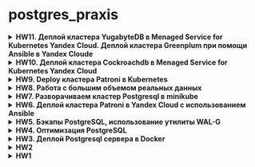 # postgres_praxis
<details>
<summary> <b>HW11. Деплой кластера YugabyteDB  в Menaged Service for Kubernetes Yandex Cloud. Деплой кластера Greenplum при помощи Ansible в Yandex Cloude</b></summary>

Деплой кластера YugabyteDB  в Menaged Service for Kubernetes YC

Поднимаем инфраструктуру в YC c помощью terraform состоящую кластера Kubernetes (3 ноды).

```
cd HW11/terraform_yugabyte;
terraform apply;
```
Подключаемся к кластеру
```
 yc managed-kubernetes cluster  get-credentials $(yc managed-kubernetes cluster list | sed '4!d' | awk '{print $2}')   --external --force
```
Добавляем репозторий Helm
```
helm repo add yugabytedb https://charts.yugabyte.com
helm repo update
```
Срздаем namespase yb-demo
```
kubectl create namespace yb-demo
```
разворачиваем наш Yugabyte-db кластер
```
helm install yb-demo yugabytedb/yugabyte --namespace yb-demo --wait
``` 
подключаемся к поду и скачиваем наш dataset для загрузки
```
kubectl exec --namespace yb-demo -it yb-tserver-0 bash
```
внутри пода вводим команду
```
# curl -o 202304.csv 'https://<link>/202304.csv
```
подключаемся к кластеру с помощью клиента ysqlsh
```
kubectl exec --namespace yb-demo -it yb-tserver-0 -- /home/yugabyte/bin/ysqlsh -h yb-tserver-0.yb-tservers.yb-demo
```
создаем таблицу
```
yugabyte=# CREATE TABLE public.uk_price (
    transaction_unique_identifier character(50),
    price character varying(50),
    date_of_transfer timestamp without time zone,
    postcode character varying(10),
    property_type character varying(10),
    "Old/New" character varying(10),
    duration character varying(10),
    paon character varying(100),
    saon character varying(50),
    street character varying(100),
    locality character varying(50),
    "Town/City" character varying(50),
    district character varying(50),
    county character varying(50),
    ppdcategory_type character varying(10),
    record_status character varying(10)
);
```
загружаем данные
```
\COPY uk_price from '202304.csv' with CSV DELIMITER ','
```
и далее делаем выборку
```
yugabyte=# select count(*) from  uk_price where property_type='S';
  count
---------
 7736105
(1 row)

Time: 5404.447 ms (00:05.404)
yugabyte=#
```
Т.е. наш результат 5404.447 ms

Деплой кластера Greenplum при помощи Ansible в Yandex Cloude
Поднимаем инфраструктуру в YC c помощью terraform состоящую из двух нод (Ubuntu 18.04,4core,16Гб).

```
cd HW11/terraform_greenplum
terraform apply;
```
для простоты одну ноду выделим под master, другую под segment
за основу берем репозиторий
https://git.angara.cloud/gbgreenplum/greenplum.playbook.core
клонируем
```
git clone https://git.angara.cloud/gbgreenplum/greenplum.playbook.core.git
```
Далее вводим команды
```
cd ./greenplum.playbook.core
./switch_distr.bash ubuntu18.04
```
А вот далее, чтобы эта конструкция заработала, надо в папку greenplum.playbook.core положить файлик вида gp.tar.gz с дистрибутивом GreenPlum.
А для этого проделываем следующее. Заходим по ssh на один из двух хостов и устанавливаем GreenPlumDB пакет, как это описано в мануале. https://greenplum.org/install-greenplum-oss-on-ubuntu/

```
sudo add-apt-repository ppa:greenplum/db
sudo apt update
sudo apt install greenplum-db-6
```
ну и далее заходим в папку с установленным пакетом
```
cd /opt/greenplum-db-<version>/
```
и архивируем содержимое в файл
```
tar cvzf gp.tar.gz ./*
```
с помощью scp переносим наш дистрибутив gp.tar.gz с удаленного хоста в нашу папку greenplum.playbook.core. Для чистоты эксперимента пакет greenplum-db-6 можно удалить. Но кластер GreenPlum не инициализирован, поэтому можно и не удалать.  

далее запускаем поледовательно ansible-playbook c тегами

```
ansible-playbook playbook.yml --tags packages_install
ansible-playbook playbook.yml --tags pre_install
ansible-playbook playbook.yml --tags gp_install
ansible-playbook playbook.yml --tags finalize
```
Все наш кластер GreenplumDB поднят.
заходим на мастер-ноду запускаем консоль под пользователем dbadmin
```
su gpadmin
```
вводим наш пароль для пользователя gpadmin, который вводили при запуске playbook.yml
Далее подключаемся к кластеру с помощью psql
```
psql -d gpdb
```
создаем БД
```
create database hw11
```
создаем таблицу uk_price
грузим нащ dataset, после делаем наш стандартный запрос
```
gpadmin@gp-mstr:/data1/master$ psql -d hw11 -c "\COPY uk_price from '202304.csv' with CSV DELIMITER ','"
COPY 28276228
gpadmin@gp-mstr:/data1/master$ psql -d hw11
psql (9.4.26)
Type "help" for help.

hw11=# select count(*) from uk_price;
  count
----------
 28276228
(1 row)

hw11=# \timing
Timing is on.
hw11=# select count(*) from  uk_price where property_type='S';
  count
---------
 7736105
(1 row)

Time: 4125.519 ms
hw11=#
```
время запроса 4125.519 ms

немного меньше чем YBDB, но примерно тоже самое.

</details>
<details>
<summary> <b>HW10. Деплой кластера Cockroachdb  в Menaged Service for Kubernetes Yandex Cloud</b></summary>
Поднимаем инфраструктуру в YC c помощью terraform состоящую кластера Kubernetes (3 ноды).

```
cd HW10/terraform;
terraform apply;
```
Подключаемся к кластеру
```
 yc managed-kubernetes cluster  get-credentials $(yc managed-kubernetes cluster list | sed '4!d' | awk '{print $2}')   --external --force
```
Добавляем репозторий Helm
```
helm repo add cockroachdb https://charts.cockroachdb.com/
helm repo update
```
скачиваем файл с параметрами
```
wget -O my-values.yaml https://raw.githubusercontent.com/cockroachdb/helm-charts/master/cockroachdb/values.yaml
```
В файле с параметрами я поменял только размер PV на 20Gi
```
persistentVolume:
    enabled: true

    size: 20Gi
```
Разворачиваем наш кластер из Helm
```
helm install my-release --values my-values.yml cockroachdb/cockroachdb
```
деплоим в кластер Kubernetes клиента
```
curl -OOOOOOOOO https://raw.githubusercontent.com/cockroachdb/helm-charts/master/examples/client-secure.yaml
```
в файле client-secure.yaml меняем параметры
```

    spec.serviceAccountName: my-release-cockroachdb
    spec.image: cockroachdb/cockroach:v23.1.11
    spec.volumes[0].project.sources[0].secret.name: my-release-cockroachdb-client-secret

```
и далее
```
kubectl create -f client-secure.yaml
```
Результат деплоя
![](pic/cockroach_kuber.png)

Запускаем консоль cockroachdb
```
kubectl exec -it cockroachdb-client-secure -- ./cockroach sql --certs-dir=./cockroach-certs --host=my-release-cockroachdb-public
```
создаем таблицу
```
CREATE TABLE uk_price (
    transaction_unique_identifier character(50),
    price character varying(50),
    date_of_transfer timestamp without time zone,
    postcode character varying(10),
    property_type character varying(10),
    "Old/New" character varying(10),
    duration character varying(10),
    paon character varying(100),
    saon character varying(50),
    street character varying(100),
    locality character varying(50),
    "Town/City" character varying(50),
    district character varying(50),
    county character varying(50),
    ppdcategory_type character varying(10),
    record_status character varying(10)
);
```
загружаем данные
```
root@my-release-cockroachdb-public:26257/defaultdb> IMPORT INTO uk_price CSV DATA (
                                                 ->
                                                 -> 'https://storage.yandexcloud.net/sparkbucket/202304.csv?X-Amz-Algorithm=AWS4-HMAC-SHA256&X-Amz-Credential=YCAJEl-fX5x6Qzz51
                                                 -> nfAktbOo%2F20231113%2Fru-central1%2Fs3%2Faws4_request&X-Amz-Date=20231113T052105Z&X-Amz-Expires=21600&X-Amz-Signature=9B2A5
                                                 -> 18C74CAB914A3BBF5A826C685EEA3E164C1AFCE8D13593C093824E86CE4&X-Amz-SignedHeaders=host')
                                                 ->                                                  WITH delimiter = ',';
        job_id       |  status   | fraction_completed |   rows   | index_entries |   bytes
---------------------+-----------+--------------------+----------+---------------+-------------
  916791556537614337 | succeeded |                  1 | 28276228 |             0 | 4660762368
(1 row)

Time: 343.062s total (execution 343.062s / network 0.001s)
```
делаем select
```
root@my-release-cockroachdb-public:26257/defaultdb> select count(*) from  uk_price where property_type='S';
   count
-----------
  7736105
(1 row)

Time: 30.216s total (execution 30.215s / network 0.000s)
```
время исполнения запроса 30сек
Для PostgreSQL инстанса подобный запрос нанимал 210сек.
CockroachDB в плане выборки конечно быстрее чем Postgres, но уступает Clickhouse на порядок, напомню что время исполнения этого же запроса в Clickhouse было 889ms
</details>

<details>
<summary> <b>HW9. Deploy кластера Patroni в Kubernetes</b></summary>
Поднимаем инфраструктуру в YC c помощью terraform состоящую из кластера Kubernetes  (2 ноды по 2 CPU,8Gb,50Gb).

```
cd HW9/terraform
terraform apply
```
Подключаемся к кластеру Kubernetes

```
yc managed-kubernetes cluster get-credentials --id <ID - кластера в YC> --external
```
клонируем репозиторий
```
git clone https://github.com/zalando/postgres-operator
```
и устанавливаем postgres-operator в наш кластер
```
cd ./postgres-operator
helm install postgres-operator ./charts/postgres-operator
```
Устанавливаем UI
```
helm install postgres-operator-ui ./charts/postgres-operator-ui
```
для работы с кластером Kubernetes я использую утилиту K9S  
Делаем port-forward с сервиса postgres-operator-ui на localhost:8081. Заходим браузером на http://localhost:8081 и создвем кластер Patroni, состоящий из мастера и реплики и pooler-ов. 
Попробовал также запустить встроеный в оператор LoadBalanser, он запустился, но внешний адрес получить не может от YC, надо разбираться. Как временный костыль создал два ресурса типа service (LoadBalancer) с описанием HW9/k8s/loadbalancer-master.yml и HW9/k8s/loadbalanser-replica.yml. Первый из них будет ловить трафик на полученном внешнем IP на порту 5000 и пересылать на pooler мастера, второй - на порту 5001 - pooler реплики.  
В итоге получили следующую структуру нашего Patroni, развернутого в Kubernetes YC  
![](pic/k8s_patroni_services.png)
Пароль пользователя postgres находится в ресурсе secret кубера. Можно посмотреть его в утилите k9s, а можно воспользоваться командой
```
 export PGPASSWORD=$(kubectl get secret postgres.postgres-patroni.credentials.postgresql.acid.zalan.do -o 'jsonpath={.data.password}' | base64 -d)
 export PGSSLMODE=require
``` 
И далее пробуем подключиться на выданные LoadBalanser внешние IP на порт 5000 
```
psql -U postgres -h 84.201.177.227 -p 5000
psql (12.16 (Ubuntu 12.16-0ubuntu0.20.04.1), server 15.2 (Ubuntu 15.2-1.pgdg22.04+1))
WARNING: psql major version 12, server major version 15.
         Some psql features might not work.
SSL connection (protocol: TLSv1.3, cipher: TLS_AES_256_GCM_SHA384, bits: 256, compression: off)
Type "help" for help.

postgres=# \dt
            List of relations
 Schema |     Name     | Type  |  Owner
--------+--------------+-------+----------
 public | postgres_log | table | postgres
(1 row)

postgres=# create table int1 (i int);
CREATE TABLE
```
на порт 5001
```
 psql -U postgres -h 51.250.20.2 -p 5001
psql (12.16 (Ubuntu 12.16-0ubuntu0.20.04.1), server 15.2 (Ubuntu 15.2-1.pgdg22.04+1))
WARNING: psql major version 12, server major version 15.
         Some psql features might not work.
SSL connection (protocol: TLSv1.3, cipher: TLS_AES_256_GCM_SHA384, bits: 256, compression: off)
Type "help" for help.

postgres=# \dt
            List of relations
 Schema |     Name     | Type  |  Owner
--------+--------------+-------+----------
 public | int1         | table | postgres
 public | postgres_log | table | postgres
(2 rows)

postgres=# create table int2 (i int);
ERROR:  cannot execute CREATE TABLE in a read-only transaction
```
Кластер работает.
</details>
<details>
<summary> <b>HW8. Работа с большим объемом реальных данных</b></summary>
Поднимаем инфраструктуру в YC c помощью terraform состоящую двух узлов. ВМ(2 CPU,4Gb,150Gb(disk)).  
Одна из которых будут использоваться для поднятия кластера Postgresql], другая - для ClickHouse.

```
cd HW8/terraform;
terraform apply;
```
Файл HW8/ansible/inventory заполняется автоматически данными из terraform.  
Устанавливаем Postgresql
```
cd ../ansible;
ansible-playbook postgres_install.yml;
```
Устанавливаем ClickHouse. Для этой цели используем роль 
```
 git clone https://github.com/idealista/clickhouse_role.git
```
И далее

```
ansible-playbook ch_install.yml
```
Для примера загрузки будем использовать dataset "UK Property Price official data 1995-202304" c https://www.kaggle.com/  
Создаем таблицу в Postgresql
```
CREATE UNLOGGED TABLE public.uk_price (
    transaction_unique_identifier character(50),
    price character varying(50),
    date_of_transfer timestamp without time zone,
    postcode character varying(10),
    property_type character varying(10),
    "Old/New" character varying(10),
    duration character varying(10),
    paon character varying(100),
    saon character varying(50),
    street character varying(100),
    locality character varying(50),
    "Town/City" character varying(50),
    district character varying(50),
    county character varying(50),
    ppdcategory_type character varying(10),
    record_status character varying(10)
);
```
Загружаем данные в Postgresql
```
psql -d hw1 -c "\COPY uk_price from '/var/lib/postgresql/202304.csv' with CSV DELIMITER ','"
```
Делаем select count(*)
```
hw1=# select count(*) from  uk_price where property_type='S';
  count
---------
 7736105
(1 row)

Time: 210086.084 ms (03:30.086)
```
Время исполнения запроса 210086.084 ms  
Проделываем тоже самое  с ClickHouse. Подключаемся ssh к хосту.
```
clickhouse-client;

```
Создаем таблицу. 
```
CREATE TABLE uk_price (
    transaction_unique_identifier character(50),
    price character varying(50),
    date_of_transfer character varying(15),
    postcode character varying(10),
    property_type character varying(10),
    "Old/New" character varying(10),
    duration character varying(10),
    paon character varying(100),
    saon character varying(50),
    street character varying(100),
    locality character varying(50),
    "Town/City" character varying(50),
    district character varying(50),
    county character varying(50),
    ppdcategory_type character varying(10),
    record_status character varying(10)
)
ENGINE = MergeTree
ORDER BY tuple(date_of_transfer);
```
Загружаем данные. Вводим команду.
```
clickhouse-client -q "INSERT INTO default.uk_price FORMAT CSV" < 202304.csv
```
И делаем select
```
epdcdaaim05plkvu2paj.auto.internal :) select count(*) from  default.uk_price where property_type='S'

SELECT count(*)
FROM default.uk_price
WHERE property_type = 'S'

Query id: 5a4677fe-fa9a-4ffe-9721-fbc5c3d06264

┌─count()─┐
│ 7736105 │
└─────────┘

1 row in set. Elapsed: 0.889 sec. Processed 28.28 million rows, 282.76 MB (31.79 million rows/s., 317.94 MB/s.)
```
Видим время исполнения запроса 889ms. 
  
Вывод в Postgresql более чем на два порядка дольше выполняется данный запрос.

</details>
<details>
<summary> <b>HW7. Разворачиваем кластер Postgresql в minikube</b></summary>

Скачиваем репозиторий
```
git clone https://github.com/zalando/postgres-operator.git
cd postgres-operator
```
Поднимаем одной командой состоящий из одного инстанса кластер Postgresql в minikube 

```
./run_operator_locally.sh
```
В итоге получам
![](pic/postgres_minikube.png)

</details>
<details>
<summary> <b>HW6. Деплой кластера Patroni в Yandex Cloud с использованием Ansible</b></summary>
Поднимаем инфраструктуру в YC c помощью terraform состоящую четырех узлов. ВМ(2 CPU,4Gb,10Gb(disk)).
Три из которых будут использоваться для поднятия кластера Patroni, etcd-кластера и HAProxy. Одна ВМ используется для разворачивания на ней Ansible. Также поднимается Load Balancer с целевой группой хостов, которыми являются ноды с HAProxy, в нашем случае это ноды Patroni-кластера. Инфраструктура подобна приведенной здесь https://github.com/vitabaks/postgresql_cluster/blob/master/images/TypeA.png, только VIP заменяем IP Load Balancer

```
cd HW6/terraform;
terraform apply;
```
И так имеем
```
terraform show;
```
Видим наши хосты
```
...
Outputs:

external_ip_address_vm_0 = "158.160.16.113"
external_ip_address_vm_1 = "158.160.25.200"
external_ip_address_vm_2 = "84.201.176.85"
external_ip_address_vm_3 = "158.160.25.155"
internal_ip_address_vm_0 = "10.129.0.16"
internal_ip_address_vm_1 = "10.129.0.13"
internal_ip_address_vm_2 = "10.129.0.30"
internal_ip_address_vm_3 = "10.129.0.19"

```

Файл HW6/ansible/inventory заполняется автоматически данными из terraform.  
Далее настраиваем хост с Ansible, который находится в той же подсети, что и будущие ноды кластера.  
Настройки кластера патрони находятся здесь HW6/ansible/postgresql_cluster. HW6/ansible/postgresql_cluster/inventory - инвентори-файл, заполненный автоматически данными Terraform. HW6/ansible/postgresql_cluster/vars/main.yml - параметры настройки кластера. Patroni-кластер будем разворачивать изпользуя плейбук репозитория https://github.com/vitabaks/postgresql_cluster.git. Данный репорий будет склонирован на хосте с Ansible, а вот инвентори-файл и файл параметров будут скопированы из папки HW6/ansible/patroni_cluster
```
cd ../ansible;
ansible-playbook set_remote_ansible_host.yml;
```
Коннектимся ssh на хост с Ansible и там уже запускаем следующие команды.

```
cd postgresql_cluster/;
ansible-playbook deploy_pgcluster.yml;
```
Заходим на один из хостов кластера Patroni и вводим команду
```
ubuntu@pgnode01:~$ sudo patronictl -c /etc/patroni/patroni.yml list
```

```
2023-10-16 07:25:43,840 - WARNING - postgresql parameter max_prepared_transactions=0 failed validation, defaulting to 0
+ Cluster: postgres-cluster-type-a +-----------+----+-----------+
| Member   | Host        | Role    | State     | TL | Lag in MB |
+----------+-------------+---------+-----------+----+-----------+
| pgnode01 | 10.129.0.13 | Leader  | running   |  3 |           |
| pgnode02 | 10.129.0.30 | Replica | streaming |  3 |         0 |
| pgnode03 | 10.129.0.19 | Replica | streaming |  3 |         0 |
+----------+-------------+---------+-----------+----+-----------+

```
Вывод - кластер поднялся.  
Если посмотреть в консоли YC Load Balancer, то мы увидим следующую картину
![](pic/LB-Patroni.png)

</details>
<details>
<summary> <b>HW5. Бэкапы PostgreSQL, использование утилиты WAL-G</b></summary>
Поднимаем инфраструктуру в YC c помощью terraform в одной ВМ(2 CPU,4Gb,30Gb(disk)). Ставим PostgreSQL на ВМ с использованием Ansible.

```
cd HW5/terraform;
terraform apply;
```
Файл HW4/ansible/inventory заполняется автоматически данными из terraform.  
Ставим PostgreSQL 15 на ВМ с использованием Ansible.  

```
cd ../ansible;
ansible-playbook postgres_install.yml;
```
Для создания бэкапа с помощью WAL-G
Устанавливаем WAL-G

```
ansible-playbook install_walg.yml;
```
заходим на ВМ по ssh. Все остальные действия выполняем из-под пользователя postgres

Создаем таблицу в БД hw1 и заполняем ее данными
```
sudo su postgres
psql hw1 -c "create table test(i int);"
psql hw1 -c "insert into test values (10), (20), (30);"
```
Делаем backup
```
wal-g backup-push /var/lib/postgresql/15/main
```
меняем строку в таблице test
```
psql hw1 -c "UPDATE test SET i = 3 WHERE i = 30"
```
Далее
```
psql -p 5432 hw1 -c "select * from test;"
```
вывод
```
 i
----
 10
 20
  3
(3 rows)
```
делаем еще раз бэкап
```
wal-g backup-push /var/lib/postgresql/15/main
```
создаем кластер main2
```
pg_createcluster 15 main2
```
вывод
```
Creating new PostgreSQL cluster 15/main2 ...
/usr/lib/postgresql/15/bin/initdb -D /var/lib/postgresql/15/main2 --auth-local peer --auth-host scram-sha-256 --no-instructions
The files belonging to this database system will be owned by user "postgres".
This user must also own the server process.

The database cluster will be initialized with locale "en_US.UTF-8".
The default database encoding has accordingly been set to "UTF8".
The default text search configuration will be set to "english".

Data page checksums are disabled.

fixing permissions on existing directory /var/lib/postgresql/15/main2 ... ok
creating subdirectories ... ok
selecting dynamic shared memory implementation ... posix
selecting default max_connections ... 100
selecting default shared_buffers ... 128MB
selecting default time zone ... Etc/UTC
creating configuration files ... ok
running bootstrap script ... ok
performing post-bootstrap initialization ... ok
syncing data to disk ... ok
Warning: systemd does not know about the new cluster yet. Operations like "service postgresql start" will not handle it. To fix, run:
  sudo systemctl daemon-reload
Ver Cluster Port Status Owner    Data directory               Log file
15  main2   5433 down   postgres /var/lib/postgresql/15/main2 /var/log/postgresql/postgresql-15-main2.log
```
очищаем директория с  БД кластера main2
```
rm -rf /var/lib/postgresql/15/main2
```
разворачиваем в директорию backup полученный с кластера main
```
wal-g backup-fetch /var/lib/postgresql/15/main2 LATEST
```
вывод
```
INFO: 2023/10/04 09:31:50.723386 Selecting the latest backup...
INFO: 2023/10/04 09:31:50.724298 LATEST backup is: 'base_000000010000000000000010_D_00000001000000000000000E'
INFO: 2023/10/04 09:31:50.733043 Delta from base_00000001000000000000000E at LSN 0/E000028
INFO: 2023/10/04 09:31:50.740465 Finished extraction of part_003.tar.br
INFO: 2023/10/04 09:32:06.002500 Finished extraction of part_001.tar.br
INFO: 2023/10/04 09:32:06.003451 Finished extraction of pg_control.tar.br
INFO: 2023/10/04 09:32:06.003486
Backup extraction complete.
INFO: 2023/10/04 09:32:06.003518 base_00000001000000000000000E fetched. Upgrading from LSN 0/E000028 to LSN 0/10000028
INFO: 2023/10/04 09:32:06.019171 Finished extraction of part_001.tar.br
INFO: 2023/10/04 09:32:06.024261 Finished extraction of part_003.tar.br
INFO: 2023/10/04 09:32:06.037785 Finished extraction of pg_control.tar.br
INFO: 2023/10/04 09:32:06.037893
Backup extraction complete.
```
создаем флаг восстановления
```
touch "/var/lib/postgresql/15/main2/recovery.signal"
```
и стартуем кластер main2
```
pg_ctlcluster 15 main2 start
```
вывод
```
Warning: the cluster will not be running as a systemd service. Consider using systemctl:
  sudo systemctl start postgresql@15-main2
```
select таблицы test
```
psql -p 5433 hw1 -c "select * from test;"
```
```
 i
----
 10
 20
  3
(3 rows)
```
Вывод - восстановление из бэкапа успешно проведено

</details>

<details>
<summary> <b>HW4. Оптимизация PostgreSQL</b></summary>
Поднимаем инфраструктуру в YC c помощью terraform в одной ВМ(2 CPU,4Gb). Ставим PostgreSQL на ВМ с использованием Ansible.

```
cd HW4/terraform;
terraform apply;
```
Файл HW4/ansible/inventory заполняется автоматически данными из terraform.  
Ставим PostgreSQL 15 на ВМ с использованием Ansible.  

```
cd ../ansible;
ansible-playbook postgres_install.yml;
ansible-playbook mv_db_postgresql_vm1.yml;
ansible-playbook install_utils.yml;
```
Запускаем инициализацию  
```
pgbench -i -s 50 hw1
```
меняем параметры:  
shared_buffers = 2048MB  
synchronous_commit = off  

проводим тестовый прогон
```
pgbench -c 10 -P 5 -T 60 hw1
```
итог
```
postgres@epdq1i07fnov6p5ekq8f:~$ pgbench -c 10 -P 5 -T 60 hw1
pgbench (15.4 (Ubuntu 15.4-2.pgdg22.04+1))
starting vacuum...end.
progress: 5.0 s, 1806.8 tps, lat 5.490 ms stddev 1.222, 0 failed
progress: 10.0 s, 1898.8 tps, lat 5.265 ms stddev 1.326, 0 failed
progress: 15.0 s, 1949.6 tps, lat 5.128 ms stddev 0.998, 0 failed
progress: 20.0 s, 1896.0 tps, lat 5.272 ms stddev 1.046, 0 failed
progress: 25.0 s, 1900.6 tps, lat 5.260 ms stddev 1.030, 0 failed
progress: 30.0 s, 1906.8 tps, lat 5.242 ms stddev 1.008, 0 failed
progress: 35.0 s, 1907.2 tps, lat 5.241 ms stddev 0.976, 0 failed
progress: 40.0 s, 1926.6 tps, lat 5.191 ms stddev 1.010, 0 failed
progress: 45.0 s, 1964.8 tps, lat 5.088 ms stddev 0.934, 0 failed
progress: 50.0 s, 1925.0 tps, lat 5.193 ms stddev 1.012, 0 failed
progress: 55.0 s, 1892.4 tps, lat 5.283 ms stddev 1.257, 0 failed
progress: 60.0 s, 1872.6 tps, lat 5.338 ms stddev 1.457, 0 failed
transaction type: <builtin: TPC-B (sort of)>
scaling factor: 50
query mode: simple
number of clients: 10
number of threads: 1
maximum number of tries: 1
duration: 60 s
number of transactions actually processed: 114246
number of failed transactions: 0 (0.000%)
latency average = 5.248 ms
latency stddev = 1.125 ms
initial connection time = 36.671 ms
tps = 1904.349851 (without initial connection time)
```

Настройки PostgreSQL оптимальны под данный стандартный тест.
</details>
<details>
<summary> <b>HW3. Деплой Postgresql сервера в Docker</b></summary>
Поднимаем инфраструктуру в YC c помощью terraform, состоящую из одного узла (2 CPU,4Gb,10Gb).  

```
cd HW3/terraform;
terraform apply;
```
Файл HW3/ansible/inventory заполняется автоматически данными из terraform.  
Устанавливаем, используя Ansible role, docker на ВМ, запускаем контейнер с Postgresql, cоздаем директорию /home/ubuntu/postgresql_data, которую будем использовать как volume контейнера, прокидываем порт 5432 на хост. Пароль от пользователя БД postgres хранится в файле HW3/ansible/vars.yml
```
cd ../ansible
ansible-galaxy collection install community.docker
ansible-galaxy role install geerlingguy.docker
ansible-playbook docker_install_run_postgres.yml -v
```
Если потом удалить контейнер Postgres с ВМ, а потом заного запустить 
```
ansible-playbook docker_install_run_postgres.yml -v
```
То данные сохранятся

</details>

<details>
<summary> <b>HW2</b></summary>
Поднимаем инфраструктуру в YC c помощью terraform в составе двух ВМ. Ставим PostgreSQL на ВМ с использованием Ansible.
Файл HW2/ansible/inventory заполняется автоматически данными из terraform. PostgreSQL - устанавливается на обе виртуальные машины pg-1 и pg-2

```
cd HW2/terraform;  
./infra_up.sh
```  

переносим БД PostgreSQL на виртуальной машине pg-1 на дополнительный диск

```
cd HW2/ansible;
ansible-playbook mv_db_postgresql_pg1.yml
```
останавливаем PostgreSQL и размонтируем disk-2 с нашей БД
```
ansible-playbook stop_db_postgresql_pg1.yml
```
далее надо изменить файл HW2/terraform/main.tf.  
Hаходим блок кода, комментируем его у инстанса pg-1 и добавляем данный диск в инстанс pg-2  
```
secondary_disk {
  disk_id = yandex_compute_disk.disk-2.id
  device_name = "pgdata"
}
```
Далее применяем инфраструктуру
```
cd HW2/terraform;  
terraform apply
```  
монтируем disk-2 и запускаем PostgreSQL с БД на disk-2 на ВМ pg-2 
```
cd HW2/ansible;
ansible-playbook start_db_postgresql_to_pg2.yml
```
</details>
<details>
<summary> <b>HW1</b></summary>
Поднимаем инфраструктуру в YC c помощью terraform в составе одной ВМ. Ставим PostgreSQL на ВМ с использованием Ansible.  
```
cd HW1/terraform;  
./infra_up.sh
```  
подключаемся к ВМ 
```
ssh -i ~/.ssh/appuser ubuntu@<IP address- ВМ>
```
заходим в нашу созданную БД hw1
```
psql -U postgres -d hw1
```
смотрим текущий уровень изоляции
```
show transaction isolation level
```

    transaction_isolation
    -----------------------
    read committed
    (1 row)

создаем таблицу
```
create table persons(id serial, first_name text, second_name text);
insert into persons(first_name, second_name) values('ivan', 'ivanov');
insert into persons(first_name, second_name) values('petr', 'petrov');
commit;
```

подключаемся к PostgreSQL второй сессией
текущий уровень изоляции по умолчанию
```
show transaction isolation level
```
    transaction_isolation
    -----------------------
    read committed

отключаем autocommit во второй сессии
```
\set AUTOCOMMIT off
```
В первой сессии также отключаем autocommit
```
\set AUTOCOMMIT off
```
добавляем еще одну строку в первой сессии
```
insert into persons(first_name, second_name) values('sergey', 'sergeev');
```
если попробовать прочитать таблицу persons во второй сессии
```
select * from persons;
```
мы не увидим новой записи, т.к. Postgres не допускает грязного чтения незакомиченных изменений.
делаем в первой сессии
```
commit;
```
тогда во второй открытой сессии мы увидим новую запись. уровень изоляции read committed позволяет сделать это
Завершаем транзакцию во второй сессии
```commit;
```

Меняем уровень изоляции в первой и второй сессии
```
set transaction isolation level repeatable read;
```
делаем вставку строки в первой сессии
```
insert into persons(first_name, second_name) values('sveta', 'svetova');
```
и закрываем транзакцию в первой сессии
```
commit;
```
при измененном уровне изоляции *repeatable read
мы не увидим новой строки во второй сессии, пока не закроем транзакцию во второй сессии.

hw1=*# select * from persons;  
 id | first_name | second_name  
----+------------+-------------  
  1 | ivan       | ivanov  
  2 | petr       | petrov  
  8 | sergey     | sergeev  
(3 rows)  

hw1=*# commit;  
COMMIT  
hw1=# select * from persons;  
 id | first_name | second_name  
----+------------+-------------  
  1 | ivan       | ivanov  
  2 | petr       | petrov  
  8 | sergey     | sergeev  
 10 | sveta      | svetova  
(4 rows)  
</details>


